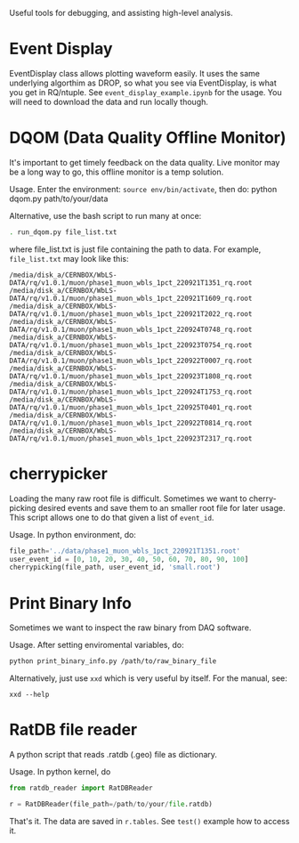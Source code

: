 Useful tools for debugging, and assisting high-level analysis.

# Event Display
EventDisplay class allows plotting waveform easily. It uses the same underlying algorthim as DROP, so what you see via EventDisplay, is what you get in RQ/ntuple. See `event_display_example.ipynb` for the usage. You will need to download the data and run locally though.

# DQOM (Data Quality Offline Monitor)
It's important to get timely feedback on the data quality. Live monitor may be a long way to go, this offline monitor is a temp solution.

Usage. Enter the environment: `source env/bin/activate`, then do:
python dqom.py path/to/your/data

Alternative, use the bash script to run many at once:
```bash
. run_dqom.py file_list.txt
```
where file_list.txt is just file containing the path to data. For example, `file_list.txt` may look like this:

```
/media/disk_a/CERNBOX/WbLS-DATA/rq/v1.0.1/muon/phase1_muon_wbls_1pct_220921T1351_rq.root
/media/disk_a/CERNBOX/WbLS-DATA/rq/v1.0.1/muon/phase1_muon_wbls_1pct_220921T1609_rq.root
/media/disk_a/CERNBOX/WbLS-DATA/rq/v1.0.1/muon/phase1_muon_wbls_1pct_220921T2022_rq.root
/media/disk_a/CERNBOX/WbLS-DATA/rq/v1.0.1/muon/phase1_muon_wbls_1pct_220924T0748_rq.root
/media/disk_a/CERNBOX/WbLS-DATA/rq/v1.0.1/muon/phase1_muon_wbls_1pct_220923T0754_rq.root
/media/disk_a/CERNBOX/WbLS-DATA/rq/v1.0.1/muon/phase1_muon_wbls_1pct_220922T0007_rq.root
/media/disk_a/CERNBOX/WbLS-DATA/rq/v1.0.1/muon/phase1_muon_wbls_1pct_220923T1808_rq.root
/media/disk_a/CERNBOX/WbLS-DATA/rq/v1.0.1/muon/phase1_muon_wbls_1pct_220924T1753_rq.root
/media/disk_a/CERNBOX/WbLS-DATA/rq/v1.0.1/muon/phase1_muon_wbls_1pct_220925T0401_rq.root
/media/disk_a/CERNBOX/WbLS-DATA/rq/v1.0.1/muon/phase1_muon_wbls_1pct_220922T0814_rq.root
/media/disk_a/CERNBOX/WbLS-DATA/rq/v1.0.1/muon/phase1_muon_wbls_1pct_220923T2317_rq.root
```
# cherrypicker

Loading the many raw root file is difficult. Sometimes we want to cherry-picking desired events and save them to an smaller root file for later usage. This script allows one to do that given a list of `event_id`. 

Usage. In python environment, do:
```python
file_path='../data/phase1_muon_wbls_1pct_220921T1351.root'
user_event_id = [0, 10, 20, 30, 40, 50, 60, 70, 80, 90, 100]
cherrypicking(file_path, user_event_id, 'small.root')
```

# Print Binary Info 
Sometimes we want to inspect the raw binary from DAQ software. 

Usage. After setting enviromental variables, do:
```bash
python print_binary_info.py /path/to/raw_binary_file
```

Alternatively, just use `xxd` which is very useful by itself. For the manual, see:
```
xxd --help
```


# RatDB file reader
A python script that reads .ratdb (.geo) file as dictionary.

Usage. In python kernel, do
```python
from ratdb_reader import RatDBReader

r = RatDBReader(file_path=/path/to/your/file.ratdb)
```
That's it. The data are saved in `r.tables`. See `test()` example how to access it.

